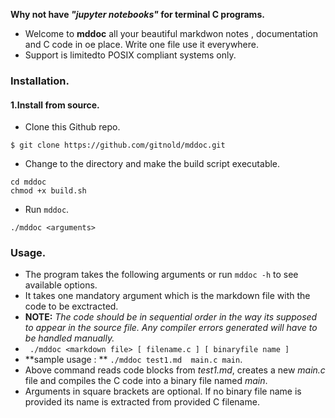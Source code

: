**Why not have *"jupyter notebooks"* for terminal C programs.**
- Welcome to **mddoc** all your beautiful markdwon notes , documentation and C code in oe place. Write one file use it everywhere.
- Support is limitedto POSIX compliant systems only.
### Installation.
#### 1.Install from source.
- Clone this Github repo.
```
$ git clone https://github.com/gitnold/mddoc.git
```
- Change to the directory and make the build script executable.
```
cd mddoc
chmod +x build.sh
```
- Run `mddoc`.
```
./mddoc <arguments>
```

### Usage.
- The program takes the following arguments or run `mddoc -h` to see available options.
- It takes one mandatory argument which is the markdown file with the code to be exctracted. 
- **NOTE:** *The code should be in sequential order in the way its supposed to appear in the source file. Any compiler errors generated will have to be handled manually.*
- ` ./mddoc <markdown file> [ filename.c ] [ binaryfile name ]`
- **sample usage : ** `./mddoc test1.md  main.c main`.
- Above command reads code blocks from *test1.md*, creates a new *main.c* file and compiles the C code into a binary file named *main*.
- Arguments in square brackets are optional. If no binary file name is provided its name is extracted from provided C filename.
